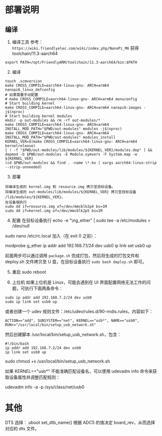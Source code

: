 # 部署说明

## 编译

1. 编译工具
参考：
`https://wiki.friendlyelec.com/wiki/index.php/NanoPi_M6`
获得 toolchain/11.3-aarch64

`export PATH=/opt/FriendlyARM/toolchain/11.3-aarch64/bin:$PATH`

2. 编译
```
touch .scmversion
make CROSS_COMPILE=aarch64-linux-gnu- ARCH=arm64 nanopi6_linux_defconfig
# 如果需要手动配置
# make CROSS_COMPILE=aarch64-linux-gnu- ARCH=arm64 menuconfig
# Start building kernel
make CROSS_COMPILE=aarch64-linux-gnu- ARCH=arm64 nanopi6-images -j$(nproc)
# Start building kernel modules
mkdir -p out-modules && rm -rf out-modules/*
make CROSS_COMPILE=aarch64-linux-gnu- ARCH=arm64 INSTALL_MOD_PATH="$PWD/out-modules" modules -j$(nproc)
make CROSS_COMPILE=aarch64-linux-gnu- ARCH=arm64 INSTALL_MOD_PATH="$PWD/out-modules" modules_install
KERNEL_VER=$(make CROSS_COMPILE=aarch64-linux-gnu- ARCH=arm64 kernelrelease)
[ ! -f "$PWD/out-modules/lib/modules/${KERNEL_VER}/modules.dep" ] && depmod -b $PWD/out-modules -E Module.symvers -F System.map -w ${KERNEL_VER}
(cd $PWD/out-modules && find . -name \*.ko | xargs aarch64-linux-strip --strip-unneeded)
```

3. 部署
```
将编译生成的 kernel.img 和 resource.img 拷贝至目标设备。
将编译生成的 out-modules/lib/modules/${KERNEL_VER} 拷贝至目标设备 /lib/modules/${KERNEL_VER}。
在设备端执行
sudo dd if=resource.img of=/dev/mmcblk2p4 bs=1M
sudo dd if=kernel.img of=/dev/mmcblk2p5 bs=1M
```

4. 配置
在目标设备执行
echo -e "\ng_ether" | sudo tee -a /etc/modules > /dev/null

sudo nano /etc/rc.local
加入（在 exit 0 之前）：

modprobe g_ether
ip addr add 192.168.7.1/24 dev usb0
ip link set usb0 up

前面两步可以通过调用 `package.sh` 完成打包，然后将生成的打包文件和 deploy.sh 文件拷贝至 U 盘，在目标设备执行 `sudo bash deploy.sh` 即可。

5. 重启
sudo reboot

6. 上位机
如果上位机是 Linux，可能会遇到在 UI 界面配置网络无法工作的问题，可执行下面两条命令：
```
sudo ip addr add 192.168.7.2/24 dev usb0
sudo ip link set usb0 up
```
或者创建一个 udev 规则文件：/etc/udev/rules.d/90-rndis.rules，内容如下：
```
ACTION=="add", SUBSYSTEM=="net", KERNEL=="usb*", NAME=="usb0", RUN+="/usr/local/bin/setup_usb_network.sh"
```
然后创建脚本 /usr/local/bin/setup_usb_network.sh，包含：
```
#!/bin/bash
ip addr add 192.168.7.2/24 dev usb0
ip link set usb0 up
```

sudo chmod +x /usr/local/bin/setup_usb_network.sh


如果 KERNEL=="usb*" 不能准确匹配设备名，可以使用 udevadm info 命令来获取设备属性并调整匹配规则：

udevadm info -a -p /sys/class/net/usb0

# 其他

DTS 选择：
uboot set_dtb_name() 根据 ADC5 的值决定 board_rev，从而选择对应的 dts 文件。
